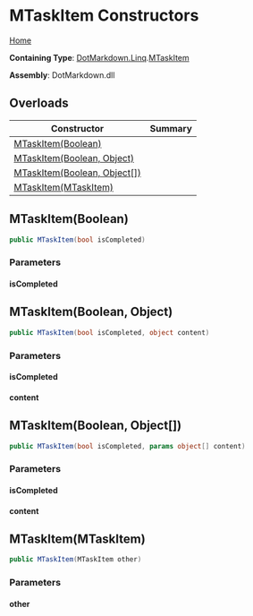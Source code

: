 # MTaskItem Constructors

[Home](../../../../README.md)

**Containing Type**: [DotMarkdown.Linq](../../README.md)\.[MTaskItem](../README.md)

**Assembly**: DotMarkdown\.dll

## Overloads

| Constructor | Summary |
| ----------- | ------- |
| [MTaskItem(Boolean)](#DotMarkdown_Linq_MTaskItem__ctor_System_Boolean_) | |
| [MTaskItem(Boolean, Object)](#DotMarkdown_Linq_MTaskItem__ctor_System_Boolean_System_Object_) | |
| [MTaskItem(Boolean, Object\[\])](#DotMarkdown_Linq_MTaskItem__ctor_System_Boolean_System_Object___) | |
| [MTaskItem(MTaskItem)](#DotMarkdown_Linq_MTaskItem__ctor_DotMarkdown_Linq_MTaskItem_) | |

## MTaskItem\(Boolean\)<a name="DotMarkdown_Linq_MTaskItem__ctor_System_Boolean_"></a>

```csharp
public MTaskItem(bool isCompleted)
```

### Parameters

#### isCompleted

## MTaskItem\(Boolean, Object\)<a name="DotMarkdown_Linq_MTaskItem__ctor_System_Boolean_System_Object_"></a>

```csharp
public MTaskItem(bool isCompleted, object content)
```

### Parameters

#### isCompleted

#### content

## MTaskItem\(Boolean, Object\[\]\)<a name="DotMarkdown_Linq_MTaskItem__ctor_System_Boolean_System_Object___"></a>

```csharp
public MTaskItem(bool isCompleted, params object[] content)
```

### Parameters

#### isCompleted

#### content

## MTaskItem\(MTaskItem\)<a name="DotMarkdown_Linq_MTaskItem__ctor_DotMarkdown_Linq_MTaskItem_"></a>

```csharp
public MTaskItem(MTaskItem other)
```

### Parameters

#### other

